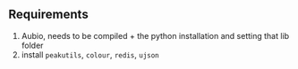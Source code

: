 ## Requirements
1. Aubio, needs to be compiled + the python installation and setting that lib folder
2. install `peakutils`, `colour`, `redis`, `ujson`
